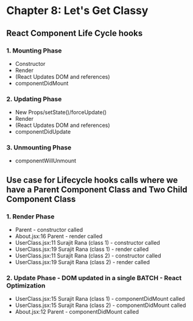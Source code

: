 # Chapter 8: Let's Get Classy

## React Component Life Cycle hooks

### 1. Mounting Phase
- Constructor
- Render
- (React Updates DOM and references)
- componentDidMount


### 2. Updating Phase
- New Props/setState()/forceUpdate()
- Render
- (React Updates DOM and references)
- componentDidUpdate


### 3. Unmounting Phase
- componentWillUnmount


## Use case for Lifecycle hooks calls where we have a Parent Component Class and Two Child Component Class

### 1. Render Phase
- Parent - constructor called
- About.jsx:16 Parent - render called
- UserClass.jsx:11 Surajit Rana (class 1) - constructor called
- UserClass.jsx:19 Surajit Rana (class 1) - render called
- UserClass.jsx:11 Surajit Rana (class 2) - constructor called
- UserClass.jsx:19 Surajit Rana (class 2) - render called


### 2. Update Phase - DOM updated in a single BATCH - React Optimization
- UserClass.jsx:15 Surajit Rana (class 1) - componentDidMount called
- UserClass.jsx:15 Surajit Rana (class 2) - componentDidMount called
- About.jsx:12 Parent - componentDidMount called

